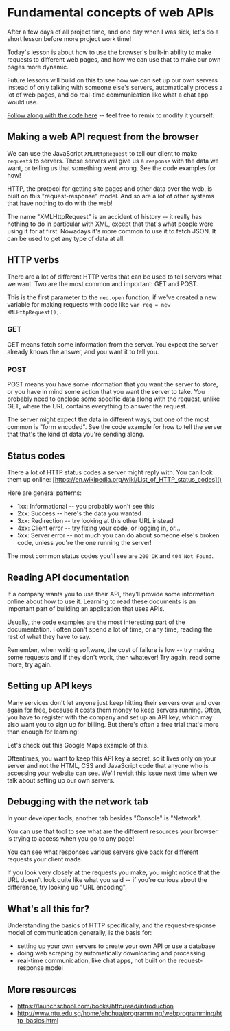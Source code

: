 # Fundamental concepts of web APIs
After a few days of all project time, and one day when I was sick, let's do a short lesson before more project work time!

Today's lesson is about how to use the browser's built-in ability to make requests to different web pages, and how we can use that to make our own pages more dynamic.

Future lessons will build on this to see how we can set up our own servers instead of only talking with someone else's servers, automatically process a lot of web pages, and do real-time communication like what a chat app would use.

[Follow along with the code here](https://glitch.com/edit/#!/gakko-apis?path=script.js:1:0) -- feel free to remix to modify it yourself.

## Making a web API request from the browser
We can use the JavaScript `XMLHttpRequest` to tell our client to make `request`s to servers.
Those servers will give us a `response` with the data we want, or telling us that something went wrong.
See the code examples for how!

HTTP, the protocol for getting site pages and other data over the web, is built on this "request-response" model. And so are a lot of other systems that have nothing to do with the web!

The name "XMLHttpRequest" is an accident of history -- it really has nothing to do in particular with XML, except that that's what people were using it for at first. Nowadays it's more common to use it to fetch JSON. It can be used to get any type of data at all.


## HTTP verbs
There are a lot of different HTTP verbs that can be used to tell servers what we want.
Two are the most common and important: GET and POST.

This is the first parameter to the `req.open` function, if we've created a new variable for making requests with code like `var req = new XMLHttpRequest();`.

### GET
GET means fetch some information from the server. You expect the server already knows the answer, and you want it to tell you.

### POST
POST means you have some information that you want the server to store, or you have in mind some action that you want the server to take.
You probably need to enclose some specific data along with the request, unlike GET, where the URL contains everything to answer the request.

The server might expect the data in different ways, but one of the most common is "form encoded". See the code example for how to tell the server that that's the kind of data you're sending along.


## Status codes
There a lot of HTTP status codes a server might reply with. You can look them up online: [https://en.wikipedia.org/wiki/List_of_HTTP_status_codes]()

Here are general patterns:
- 1xx: Informational -- you probably won't see this
- 2xx: Success -- here's the data you wanted
- 3xx: Redirection -- try looking at this other URL instead
- 4xx: Client error -- try fixing your code, or logging in, or...
- 5xx: Server error -- not much you can do about someone else's broken code, unless you're the one running the server!

The most common status codes you'll see are `200 OK` and `404 Not Found`.


## Reading API documentation
If a company wants you to use their API, they'll provide some information online about how to use it. Learning to read these documents is an important part of building an application that uses APIs.

Usually, the code examples are the most interesting part of the documentation. I often don't spend a lot of time, or any time, reading the rest of what they have to say.

Remember, when writing software, the cost of failure is low -- try making some requests and if they don't work, then whatever! Try again, read some more, try again.

## Setting up API keys
Many services don't let anyone just keep hitting their servers over and over again for free, because it costs them money to keep servers running. Often, you have to register with the company and set up an API key, which may also want you to sign up for billing. But there's often a free trial that's more than enough for learning!

Let's check out this Google Maps example of this.

Oftentimes, you want to keep this API key a secret, so it lives only on your server and not the HTML, CSS and JavaScript code that anyone who is accessing your website can see. We'll revisit this issue next time when we talk about setting up our own servers.

## Debugging with the network tab
In your developer tools, another tab besides "Console" is "Network".

You can use that tool to see what are the different resources your browser is trying to access when you go to any page!

You can see what responses various servers give back for different requests your client made.

If you look very closely at the requests you make, you might notice that the URL doesn't look quite like what you said -- if you're curious about the difference, try looking up "URL encoding".

## What's all this for?
Understanding the basics of HTTP specifically, and the request-response model of communication generally, is the basis for:
- setting up your own servers to create your own API or use a database
- doing web scraping by automatically downloading and processing
- real-time communication, like chat apps, not built on the request-response model

## More resources
- https://launchschool.com/books/http/read/introduction
- http://www.ntu.edu.sg/home/ehchua/programming/webprogramming/http_basics.html
